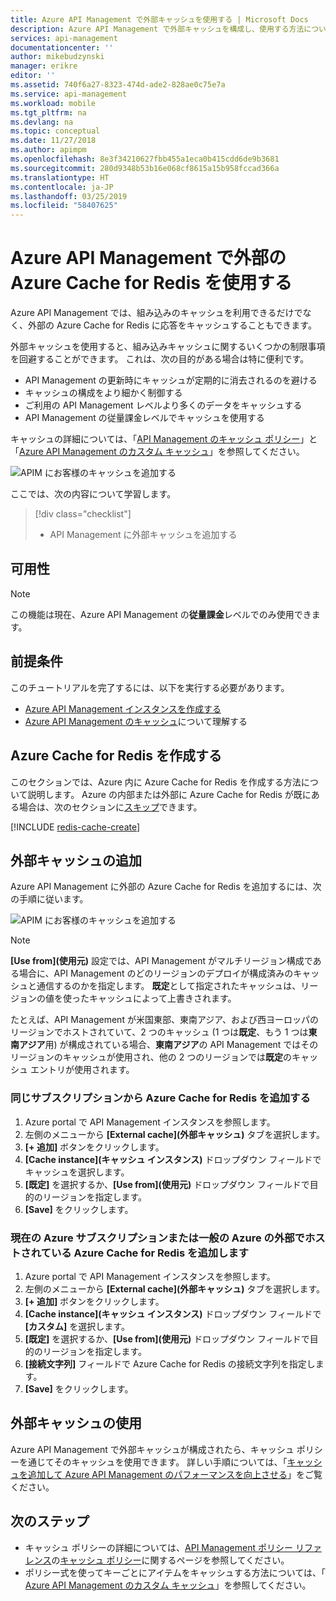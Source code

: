 ```yaml
---
title: Azure API Management で外部キャッシュを使用する | Microsoft Docs
description: Azure API Management で外部キャッシュを構成し、使用する方法について説明します。
services: api-management
documentationcenter: ''
author: mikebudzynski
manager: erikre
editor: ''
ms.assetid: 740f6a27-8323-474d-ade2-828ae0c75e7a
ms.service: api-management
ms.workload: mobile
ms.tgt_pltfrm: na
ms.devlang: na
ms.topic: conceptual
ms.date: 11/27/2018
ms.author: apimpm
ms.openlocfilehash: 8e3f34210627fbb455a1eca0b415cdd6de9b3681
ms.sourcegitcommit: 280d9348b53b16e068cf8615a15b958fccad366a
ms.translationtype: HT
ms.contentlocale: ja-JP
ms.lasthandoff: 03/25/2019
ms.locfileid: "58407625"
---
```

# <a name="use-an-external-azure-cache-for-redis-in-azure-api-management"></a>Azure API Management で外部の Azure Cache for Redis を使用する

Azure API Management では、組み込みのキャッシュを利用できるだけでなく、外部の Azure Cache for Redis に応答をキャッシュすることもできます。

外部キャッシュを使用すると、組み込みキャッシュに関するいくつかの制限事項を回避することができます。 これは、次の目的がある場合は特に便利です。

* API Management の更新時にキャッシュが定期的に消去されるのを避ける
* キャッシュの構成をより細かく制御する
* ご利用の API Management レベルより多くのデータをキャッシュする
* API Management の従量課金レベルでキャッシュを使用する

キャッシュの詳細については、「[API Management のキャッシュ ポリシー](api-management-caching-policies.md)」と「[Azure API Management のカスタム キャッシュ](api-management-sample-cache-by-key.md)」を参照してください。

![APIM にお客様のキャッシュを追加する](media/api-management-howto-cache-external/overview.png)

ここでは、次の内容について学習します。

> [!div class="checklist"]
> * API Management に外部キャッシュを追加する

## <a name="availability"></a>可用性

> [!NOTE]
> この機能は現在、Azure API Management の**従量課金**レベルでのみ使用できます。

## <a name="prerequisites"></a>前提条件

このチュートリアルを完了するには、以下を実行する必要があります。

+ [Azure API Management インスタンスを作成する](get-started-create-service-instance.md)
+ [Azure API Management のキャッシュ](api-management-howto-cache.md)について理解する

## <a name="create-cache"> </a> Azure Cache for Redis を作成する

このセクションでは、Azure 内に Azure Cache for Redis を作成する方法について説明します。 Azure の内部または外部に Azure Cache for Redis が既にある場合は、次のセクションに<a href="#add-external-cache">スキップ</a>できます。

[!INCLUDE [redis-cache-create](../../includes/redis-cache-create.md)]

## <a name="add-external-cache"> </a>外部キャッシュの追加

Azure API Management に外部の Azure Cache for Redis を追加するには、次の手順に従います。

![APIM にお客様のキャッシュを追加する](media/api-management-howto-cache-external/add-external-cache.png)

> [!NOTE]
> **[Use from]\(使用元\)** 設定では、API Management がマルチリージョン構成である場合に、API Management のどのリージョンのデプロイが構成済みのキャッシュと通信するのかを指定します。 **既定**として指定されたキャッシュは、リージョンの値を使ったキャッシュによって上書きされます。
>
> たとえば、API Management が米国東部、東南アジア、および西ヨーロッパのリージョンでホストされていて、2 つのキャッシュ (1 つは**既定**、もう 1 つは**東南アジア**用) が構成されている場合、**東南アジア**の API Management ではそのリージョンのキャッシュが使用され、他の 2 つのリージョンでは**既定**のキャッシュ エントリが使用されます。

### <a name="add-an-azure-cache-for-redis-from-the-same-subscription"></a>同じサブスクリプションから Azure Cache for Redis を追加する

1. Azure portal で API Management インスタンスを参照します。
2. 左側のメニューから **[External cache]\(外部キャッシュ\)** タブを選択します。
3. **[+ 追加]** ボタンをクリックします。
4. **[Cache instance]\(キャッシュ インスタンス\)** ドロップダウン フィールドでキャッシュを選択します。
5. **[既定]** を選択するか、**[Use from]\(使用元\)** ドロップダウン フィールドで目的のリージョンを指定します。
6. **[Save]** をクリックします。

### <a name="add-an-azure-cache-for-redis-hosted-outside-of-the-current-azure-subscription-or-azure-in-general"></a>現在の Azure サブスクリプションまたは一般の Azure の外部でホストされている Azure Cache for Redis を追加します

1. Azure portal で API Management インスタンスを参照します。
2. 左側のメニューから **[External cache]\(外部キャッシュ\)** タブを選択します。
3. **[+ 追加]** ボタンをクリックします。
4. **[Cache instance]\(キャッシュ インスタンス\)** ドロップダウン フィールドで **[カスタム]** を選択します。
5. **[既定]** を選択するか、**[Use from]\(使用元\)** ドロップダウン フィールドで目的のリージョンを指定します。
6. **[接続文字列]** フィールドで Azure Cache for Redis の接続文字列を指定します。
7. **[Save]** をクリックします。

## <a name="use-the-external-cache"></a>外部キャッシュの使用

Azure API Management で外部キャッシュが構成されたら、キャッシュ ポリシーを通じてそのキャッシュを使用できます。 詳しい手順については、「[キャッシュを追加して Azure API Management のパフォーマンスを向上させる](api-management-howto-cache.md)」をご覧ください。

## <a name="next-steps"> </a>次のステップ
* キャッシュ ポリシーの詳細については、[API Management ポリシー リファレンス][API Management policy reference]の[キャッシュ ポリシー][Caching policies]に関するページを参照してください。
* ポリシー式を使ってキーごとにアイテムをキャッシュする方法については、「 [Azure API Management のカスタム キャッシュ](api-management-sample-cache-by-key.md)」を参照してください。

[API Management policy reference]: https://msdn.microsoft.com/library/azure/dn894081.aspx
[Caching policies]: https://msdn.microsoft.com/library/azure/dn894086.aspx
